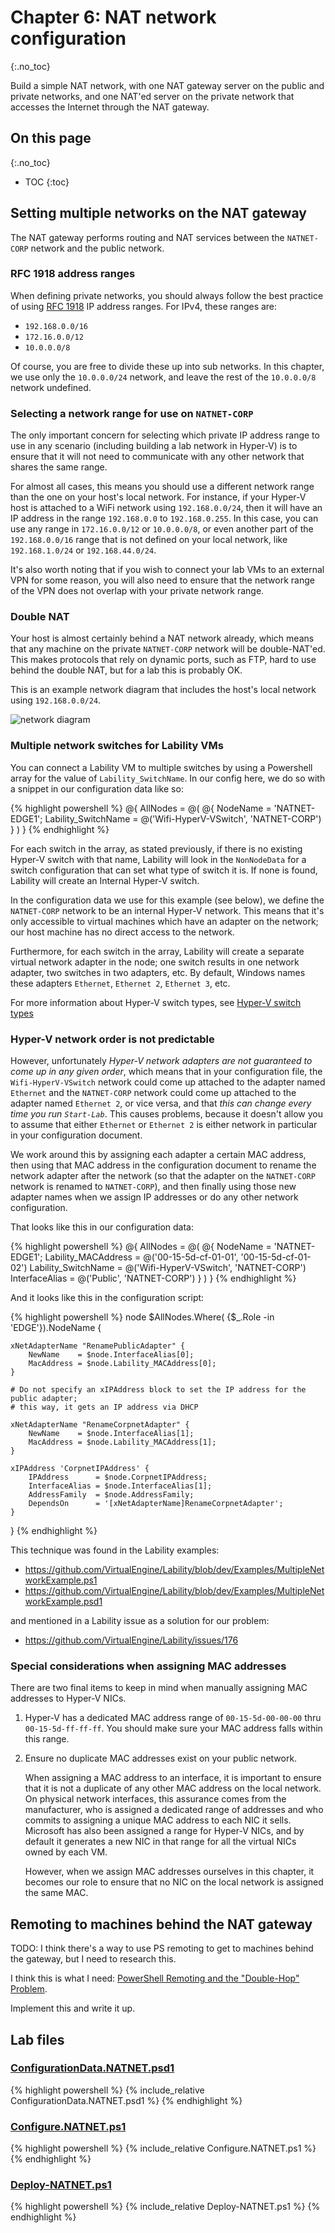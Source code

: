 # Chapter 6: NAT network configuration
{:.no_toc}

Build a simple NAT network,
with one NAT gateway server on the public and private networks,
and one NAT'ed server on the private network
that accesses the Internet through the NAT gateway.

## On this page
{:.no_toc}

* TOC
{:toc}

## Setting multiple networks on the NAT gateway

The NAT gateway performs routing and NAT services between the `NATNET-CORP` network and the public network.

### RFC 1918 address ranges

When defining private networks,
you should always follow the best practice of using [RFC 1918](http://www.faqs.org/rfcs/rfc1918.html) IP address ranges.
For IPv4, these ranges are:

- `192.168.0.0/16`
- `172.16.0.0/12`
- `10.0.0.0/8`

Of course, you are free to divide these up into sub networks.
In this chapter, we use only the `10.0.0.0/24` network,
and leave the rest of the `10.0.0.0/8` network undefined.

### Selecting a network range for use on `NATNET-CORP`

The only important concern for selecting which private IP address range to use in any scenario
(including building a lab network in Hyper-V)
is to ensure that it will not need to communicate with any other network that shares the same range.

For almost all cases, this means you should use a different network range than the one on your host's local network.
For instance, if your Hyper-V host is attached to a WiFi network using `192.168.0.0/24`,
then it will have an IP address in the range `192.168.0.0` to `192.168.0.255`.
In this case, you can use any range in `172.16.0.0/12` or `10.0.0.0/8`,
or even another part of the `192.168.0.0/16` range that is not defined on your local network,
like `192.168.1.0/24` or `192.168.44.0/24`.

It's also worth noting that if you wish to connect your lab VMs to an external VPN for some reason,
you will also need to ensure that the network range of the VPN does not overlap with your private network range.

### Double NAT

Your host is almost certainly behind a NAT network already,
which means that any machine on the private `NATNET-CORP` network will be double-NAT'ed.
This makes protocols that rely on dynamic ports,
such as FTP,
hard to use behind the double NAT,
but for a lab this is probably OK.

This is an example network diagram that includes the host's local network using `192.168.0.0/24`.

![network diagram](NetworkDiagram.png)

### Multiple network switches for Lability VMs

You can connect a Lability VM to multiple switches by using a Powershell array for the value of `Lability_SwitchName`.
In our config here, we do so with a snippet in our configuration data like so:

{% highlight powershell %}
@{
    AllNodes = @(
        @{
            NodeName                    = 'NATNET-EDGE1';
            Lability_SwitchName         = @('Wifi-HyperV-VSwitch', 'NATNET-CORP')
        }
    )
}
{% endhighlight %}

For each switch in the array,
as stated previously,
if there is no existing Hyper-V switch with that name,
Lability will look in the `NonNodeData` for a switch configuration
that can set what type of switch it is.
If none is found, Lability will create an Internal Hyper-V switch.

In the configuration data we use for this example (see below),
we define the `NATNET-CORP` network to be an internal Hyper-V network.
This means that it's only accessible to virtual machines which have an adapter on the network;
our host machine has no direct access to the network.

Furthermore, for each switch in the array,
Lability will create a separate virtual network adapter in the node;
one switch results in one network adapter,
two switches in two adapters, etc.
By default, Windows names these adapters `Ethernet`, `Ethernet 2`, `Ethernet 3`, etc.

For more information about Hyper-V switch types,
see [Hyper-V switch types](../backmatter/hyperv-concepts/switch-types)

### Hyper-V network order is not predictable

However, unfortunately _Hyper-V network adapters are not guaranteed to come up in any given order_,
which means that in your configuration file,
the `Wifi-HyperV-VSwitch` network could come up attached to the adapter named `Ethernet`
and the `NATNET-CORP` network could come up attached to the adapter named `Ethernet 2`,
or vice versa, and that _this can change every time you run `Start-Lab`_.
This causes problems,
because it doesn't allow you to assume that either `Ethernet` or `Ethernet 2` is either network in particular
in your configuration document.

We work around this by assigning each adapter a certain MAC address,
then using that MAC address in the configuration document to rename the network adapter after the network
(so that the adapter on the `NATNET-CORP` network is renamed to `NATNET-CORP`),
and then finally using those new adapter names when we assign IP addresses
or do any other network configuration.

That looks like this in our configuration data:

{% highlight powershell %}
@{
    AllNodes = @(
        @{
            NodeName                    = 'NATNET-EDGE1';
            Lability_MACAddress         = @('00-15-5d-cf-01-01', '00-15-5d-cf-01-02')
            Lability_SwitchName         = @('Wifi-HyperV-VSwitch', 'NATNET-CORP')
            InterfaceAlias              = @('Public', 'NATNET-CORP')
        }
    )
}
{% endhighlight %}

And it looks like this in the configuration script:

{% highlight powershell %}
node $AllNodes.Where( {$_.Role -in 'EDGE'}).NodeName {

    xNetAdapterName "RenamePublicAdapter" {
        NewName    = $node.InterfaceAlias[0];
        MacAddress = $node.Lability_MACAddress[0];
    }

    # Do not specify an xIPAddress block to set the IP address for the public adapter;
    # this way, it gets an IP address via DHCP

    xNetAdapterName "RenameCorpnetAdapter" {
        NewName    = $node.InterfaceAlias[1];
        MacAddress = $node.Lability_MACAddress[1];
    }

    xIPAddress 'CorpnetIPAddress' {
        IPAddress      = $node.CorpnetIPAddress;
        InterfaceAlias = $node.InterfaceAlias[1];
        AddressFamily  = $node.AddressFamily;
        DependsOn      = '[xNetAdapterName]RenameCorpnetAdapter';
    }
}
{% endhighlight %}

This technique was found in the Lability examples:

- <https://github.com/VirtualEngine/Lability/blob/dev/Examples/MultipleNetworkExample.ps1>
- <https://github.com/VirtualEngine/Lability/blob/dev/Examples/MultipleNetworkExample.psd1>

and mentioned in a Lability issue as a solution for our problem:

- <https://github.com/VirtualEngine/Lability/issues/176>

### Special considerations when assigning MAC addresses

There are two final items to keep in mind when manually assigning MAC addresses to Hyper-V NICs.

1.  Hyper-V has a dedicated MAC address range of `00-15-5d-00-00-00` thru `00-15-5d-ff-ff-ff`.
    You should make sure your MAC address falls within this range.

2.  Ensure no duplicate MAC addresses exist on your public network.

    When assigning a MAC address to an interface,
    it is important to ensure that it is not a duplicate of any other MAC address on the local network.
    On physical network interfaces,
    this assurance comes from the manufacturer,
    who is assigned a dedicated range of addresses and
    who commits to assigning a unique MAC address to each NIC it sells.
    Microsoft has also been assigned a range for Hyper-V NICs,
    and by default it generates a new NIC in that range for all the virtual NICs owned by each VM.

    However, when we assign MAC addresses ourselves in this chapter,
    it becomes our role to ensure that no NIC on the local network is assigned the same MAC.

## Remoting to machines behind the NAT gateway

TODO: I think there's a way to use PS remoting to get to machines behind the gateway,
but I need to research this.

I think this is what I need:
[PowerShell Remoting and the "Double-Hop" Problem](https://blogs.msdn.microsoft.com/clustering/2009/06/25/powershell-remoting-and-the-double-hop-problem/).

Implement this and write it up.

## Lab files

### [ConfigurationData.NATNET.psd1](https://github.com/mrled/lability-tutorial/tree/master/06-NatNetwork/ConfigurationData.NATNET.psd1)

{% highlight powershell %}
{% include_relative ConfigurationData.NATNET.psd1 %}
{% endhighlight %}

### [Configure.NATNET.ps1](https://github.com/mrled/lability-tutorial/tree/master/06-NatNetwork/Configure.NATNET.ps1)

{% highlight powershell %}
{% include_relative Configure.NATNET.ps1 %}
{% endhighlight %}

### [Deploy-NATNET.ps1](https://github.com/mrled/lability-tutorial/tree/master/06-NatNetwork/Deploy-NATNET.ps1)

{% highlight powershell %}
{% include_relative Deploy-NATNET.ps1 %}
{% endhighlight %}

